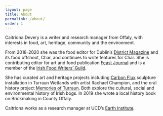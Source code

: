 ```yaml
---
layout: page
title: About
permalink: /about/
order: 1
---
```


Caitriona Devery is a writer and research manager from Offaly, with interests in food, art, heritage, community and the environment.

From 2018-2020 she was the food editor for Dublin’s [District Magazine](https://districtmagazine.ie/) and its food offshoot, Char, and continues to write features for Char. She is contributing editor for art and food publication [Feast Journal](https://feastjournal.co.uk/) and is a member of the [Irish Food Writers’ Guild](https://www.irishfoodwritersguild.ie/).
  
She has curated art and heritage projects including [Carbon Flux](https://rachaelchampion.com/carbon-flux) sculpture installation in Turraun Wetlands with artist Rachael Champion, and the oral history project [Memories of Turraun](https://www.facebook.com/turraun/). Both explore the cultural, social and environmental history of Irish bogs. In 2019 she wrote a local history book on Brickmaking in County Offaly. 

Caitriona works as a research manager at UCD’s [Earth Institute](https://www.ucd.ie/earth/). 